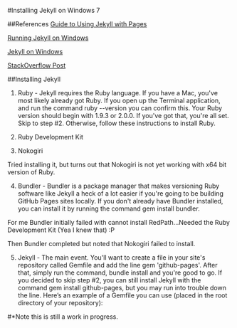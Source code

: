 #Installing Jekyll on Windows 7

##References
[Guide to Using Jekyll with Pages](https://help.github.com/articles/using-jekyll-with-pages)

[Running Jekyll on Windows](http://www.madhur.co.in/blog/2011/09/01/runningjekyllwindows.html)

[Jekyll on Windows](http://jekyllrb.com/docs/windows/#installation)

[StackOverflow Post](http://stackoverflow.com/questions/17280884/cant-install-nokogiri-for-ruby-in-windows)

##Installing Jekyll
1. Ruby - Jekyll requires the Ruby language. If you have a Mac, you've most likely already got Ruby. If you open up the Terminal application, and run the command ruby --version you can confirm this. Your Ruby version should begin with 1.9.3 or 2.0.0. If you've got that, you're all set. Skip to step #2. Otherwise, follow these instructions to install Ruby.

2. Ruby Development Kit

3. Nokogiri

Tried installing it, but turns out that Nokogiri is not yet working with x64 bit version of Ruby.

4. Bundler - Bundler is a package manager that makes versioning Ruby software like Jekyll a heck of a lot easier if you're going to be building GitHub Pages sites locally. If you don't already have Bundler installed, you can install it by running the command gem install bundler.

For me Bundler initially failed with cannot install RedPath...Needed the Ruby Development Kit (Yea I knew that) :P

Then Bundler completed but noted that Nokogiri failed to install.

5. Jekyll - The main event. You'll want to create a file in your site's repository called Gemfile and add the line gem 'github-pages'. After that, simply run the command, bundle install and you're good to go. If you decided to skip step #2, you can still install Jekyll with the command gem install github-pages, but you may run into trouble down the line. Here’s an example of a Gemfile you can use (placed in the root directory of your repository):

#*Note this is still a work in progress.
